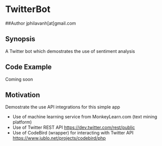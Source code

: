 # TwitterBot

##Author
jphilavanh[at]gmail.com

## Synopsis

A Twitter bot which demostrates the use of sentiment analysis


## Code Example

Coming soon

## Motivation

Demostrate the use API integrations for this simple app
- Use of machine learning service from MonkeyLearn.com (text mining platform)
- Use of Twitter REST API https://dev.twitter.com/rest/public
- Use of CodeBird (wrapper) for interacting with Twitter API https://www.jublo.net/projects/codebird/php
